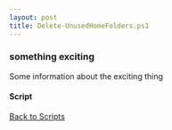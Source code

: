```yaml
---
layout: post
title: Delete-UnusedHomeFolders.ps1
---
```


### something exciting

Some information about the exciting thing

#### Script

<script src="https://gist-it.appspot.com/github.com/BanterBoy/scripts-blog/blob/master/PowerShell/scripts/fileManagement/Delete-UnusedHomeFolders.ps1"></script>

<a href="/menu/_pages/scripts.html">Back to Scripts</a>
